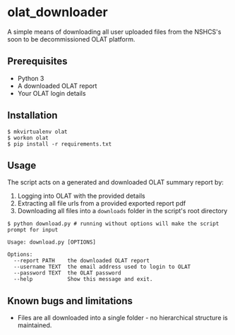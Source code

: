 # olat_downloader

A simple means of downloading all user uploaded files from the NSHCS's soon to be decommissioned OLAT platform.

## Prerequisites
* Python 3
* A downloaded OLAT report
* Your OLAT login details

## Installation

```
$ mkvirtualenv olat
$ workon olat
$ pip install -r requirements.txt
```

## Usage

The script acts on a generated and downloaded OLAT summary report by:

1. Logging into OLAT with the provided details
2. Extracting all file urls from a provided exported report pdf
3. Downloading all files into a `downloads` folder in the script's root directory

```
$ python download.py # running without options will make the script prompt for input

Usage: download.py [OPTIONS]

Options:
  --report PATH    the downloaded OLAT report
  --username TEXT  the email address used to login to OLAT
  --password TEXT  the OLAT password
  --help           Show this message and exit.
```

## Known bugs and limitations

* Files are all downloaded into a single folder - no hierarchical structure is maintained.
  